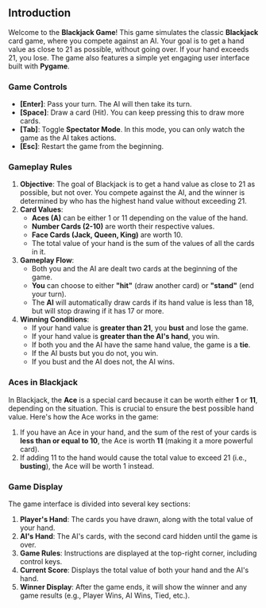 ## Introduction

Welcome to the **Blackjack Game**! This game simulates the classic **Blackjack** card game, where you compete against an AI. Your goal is to get a hand value as close to 21 as possible, without going over. If your hand exceeds 21, you lose. The game also features a simple yet engaging user interface built with **Pygame**.

### Game Controls

- **[Enter]**: Pass your turn. The AI will then take its turn.
- **[Space]**: Draw a card (Hit). You can keep pressing this to draw more cards.
- **[Tab]**: Toggle **Spectator Mode**. In this mode, you can only watch the game as the AI takes actions.
- **[Esc]**: Restart the game from the beginning.

### Gameplay Rules

1. **Objective**: The goal of Blackjack is to get a hand value as close to 21 as possible, but not over. You compete against the AI, and the winner is determined by who has the highest hand value without exceeding 21.
2. **Card Values**:
    - **Aces (A)** can be either 1 or 11 depending on the value of the hand.
    - **Number Cards (2-10)** are worth their respective values.
    - **Face Cards (Jack, Queen, King)** are worth 10.
    - The total value of your hand is the sum of the values of all the cards in it.
3. **Gameplay Flow**:
    - Both you and the AI are dealt two cards at the beginning of the game.
    - **You** can choose to either **"hit"** (draw another card) or **"stand"** (end your turn).
    - The **AI** will automatically draw cards if its hand value is less than 18, but will stop drawing if it has 17 or more.
4. **Winning Conditions**:
    - If your hand value is **greater than 21**, you **bust** and lose the game.
    - If your hand value is **greater than the AI's hand**, you win.
    - If both you and the AI have the same hand value, the game is a **tie**.
    - If the AI busts but you do not, you win.
    - If you bust and the AI does not, the AI wins.

### Aces in Blackjack

In Blackjack, the **Ace** is a special card because it can be worth either **1** or **11**, depending on the situation. This is crucial to ensure the best possible hand value. Here's how the Ace works in the game:

1. If you have an Ace in your hand, and the sum of the rest of your cards is **less than or equal to 10**, the Ace is worth **11** (making it a more powerful card).
2. If adding 11 to the hand would cause the total value to exceed 21 (i.e., **busting**), the Ace will be worth 1 instead.

### Game Display

The game interface is divided into several key sections:

1. **Player's Hand**: The cards you have drawn, along with the total value of your hand.
2. **AI's Hand**: The AI's cards, with the second card hidden until the game is over.
3. **Game Rules**: Instructions are displayed at the top-right corner, including control keys.
4. **Current Score**: Displays the total value of both your hand and the AI's hand.
5. **Winner Display**: After the game ends, it will show the winner and any game results (e.g., Player Wins, AI Wins, Tied, etc.).
